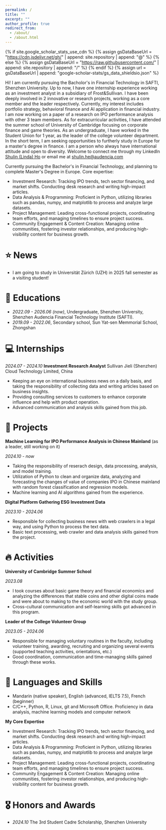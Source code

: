 ```yaml
---
permalink: /
title: ""
excerpt: ""
author_profile: true
redirect_from: 
  - /about/
  - /about.html
---
```


{% if site.google_scholar_stats_use_cdn %}
{% assign gsDataBaseUrl = "https://cdn.jsdelivr.net/gh/" | append: site.repository | append: "@" %}
{% else %}
{% assign gsDataBaseUrl = "https://raw.githubusercontent.com/" | append: site.repository | append: "/" %}
{% endif %}
{% assign url = gsDataBaseUrl | append: "google-scholar-stats/gs_data_shieldsio.json" %}

<span class='anchor' id='about-me'></span>

Hi! I am currently pursuing the Bacholor's in Financial Technology in SAFTI, Shenzhen University. 
Up to now, I have one internship experience working as an investment analyst in a subsidiary of Frost&Sullivan.
I have been deeply involved in 2 innovative or research projects, working as a core member and the leader respectively. 
Currently, my interest includes portfolio strategy, behavioral finance and AI application in financial industry. I am now working on a paper of a research on IPO performance analysis with other 3 team members.
As for extracurricular activities, I have attended the summer school of University of Cambridge focusing on corporate finance and game theories. As an undergraduate, I have worked in the Student Union for 1 year, as the leader of the college volunteer department.
In the short term, I am seeking opportunities to furtherly study in Europe for a master's degree in finance.
I am a person who always have international attitude and open to diversity.
Welcome to connect me through my LinkedIn [Shulin (Linda) Ho](https://www.linkedin.com/in/syulam-ho/) or email me at shulin.he@audencia.com

Currently pursuing the Bachelor's in Financial Technology, and planning to complete Master's Degree in Europe.
  Core expertise:
- Investment Research: Tracking IPO trends, tech sector financing, and market shifts. Conducting desk research and writing high-impact articles.
- Data Analysis & Programming: Proficient in Python, utilizing libraries such as pandas, numpy, and matplotlib to process and analyze large datasets.
- Project Management: Leading cross-functional projects, coordinating team efforts, and managing timelines to ensure project success.
- Community Engagement & Content Creation: Managing online communities, fostering investor relationships, and producing high-visibility content for business growth.

# ⭐ News
- I am going to study in Universität Zürich (UZH) in 2025 fall semester as a visiting student!

# 📖 Educations
- *2022.09 - 2026.06 (now)*, Undergraduate, Shenzhen University, Shenzhen Audencia Financial Technology Institute (SAFTI). 
- *2019.09 - 2022.06*, Secondary school, Sun Yat-sen Memmorial School, Zhongshan

# 💻 Internships
*2024.07 - 2024.10*     **Investment Research Analyst**     Sullivan Jieli (Shenzhen) Cloud Technology Limited, China
- Keeping an eye on international business news on a daily basis, and taking the responsibility of collecting data and writing articles based on business insights. 
- Providing consulting services to customers to enhance corporate influence and help with product operation. 
- Advanced communication and analysis skills gained from this job.

# 📝 Projects 
**Machine Learning for IPO Performance Analysis in Chinese Mainland** (as a leader, still working on it)

*2024.10 - now*
- Taking the responsibility of reserach design, data processing, analysis, and model training. 
- Utilization of Python to clean and organize data, analyzing and forecasting the changes of value of companies IPO in Chinese mainland with random forest classification and regression models. 
- Machine learning and AI algorithms gained from the experience.

**Digital Platform Gathering ESG Investment Data**

*2023.10 - 2024.06*
- Responsible for collecting business news with web crawlers in a legal way, and using Python to process the text data. 
- Basic text processing, web crawler and data analysis skills gained from the project. 

# 🔥 Activities
**University of Cambridge Summer School**

*2023.08*
- I took courses about basic game theory and financial economics and analyzing the differences that stable coins and other digital coins made and were about to making to the economic world with the study group. 
- Cross-cultural communication and self-learning skills got advanced in this program.

**Leader of the College Volunteer Group**

*2023.05 - 2024.06*
- Responsible for managing voluntary routines in the faculty, including volunteer training, awarding, recruiting and organizing several events (supported teaching activities, orientations, etc.) 
- Good coordination, communication and time-managing skills gained through these works.

# 💬 Languages and Skills
- Mandarin (native speaker), English (advanced, IELTS 7.5), French (beginner)
- C/C++, Python, R, Linux, git and Microsoft Office. Proficiency in data analysis, machine learning models and computer network

**My Core Expertise**
- Investment Research: Tracking IPO trends, tech sector financing, and market shifts. Conducting desk research and writing high-impact articles.
- Data Analysis & Programming: Proficient in Python, utilizing libraries such as pandas, numpy, and matplotlib to process and analyze large datasets.
- Project Management: Leading cross-functional projects, coordinating team efforts, and managing timelines to ensure project success.
- Community Engagement & Content Creation: Managing online communities, fostering investor relationships, and producing high-visibility content for business growth.

# 🎖 Honors and Awards
- *2024.10* The 3rd Student Cadre Scholarship, Shenzhen University 
